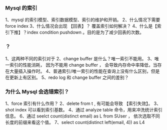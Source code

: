 ### Mysql 的索引


1、mysql 的索引模型、索引数据模型、索引的维护和开销。
2、什么情况下需要 force index 
3、什么情况会出现 【回表】？ 覆盖索引如何解决？
4、什么是【索引下推】？index condition pushdown 。目的是为了减少回表的次数。 


### ？ 
1、这两种不同的索引对于
2、change buffer 是什么？唯一索引不能用。 3、唯一索引的性能消耗， 因为不能用 change buffer ， 会导致内存命中率降低，当存在大量插入操作时。 
4、普通索引/唯一索引的性能在查询上没有什么区别，但是在更新上有区别。 
5、redo log  和 change buffer 之间的差别？

### 为什么 Mysql 会选错索引？

1、force 索引有什么作用？
2、delete from t , 有可能会导致 【索引失效】。
3、shot index 可以看到索引基数。
4、通过 analyze table 命令，用来冲洗统计索引信息。 
6、通过 seelct count(distinct email)  as L from SUser ， 依次选取不同长度的前缀来看这个值。
7、select count(distinct left(email, 4)) as L4



